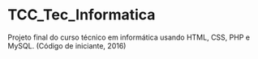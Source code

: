# TCC_Tec_Informatica
Projeto final do curso técnico em informática usando HTML, CSS, PHP e MySQL. (Código de iniciante, 2016)
